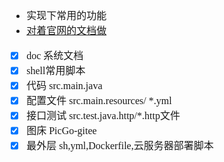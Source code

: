 <font face="SimSun" size=3>

- 实现下常用的功能
- [对着官网的文档做](https://docs.spring.io/spring-boot/docs/current/reference/html/index.html)
- [x] doc 系统文档
- [x] shell常用脚本
- [x] 代码 src.main.java
- [x] 配置文件 src.main.resources/ *.yml
- [x] 接口测试 src.test.java.http/*.http文件
- [x] 图床 PicGo-gitee
- [x] 最外层 sh,yml,Dockerfile,云服务器部署脚本

</font>
